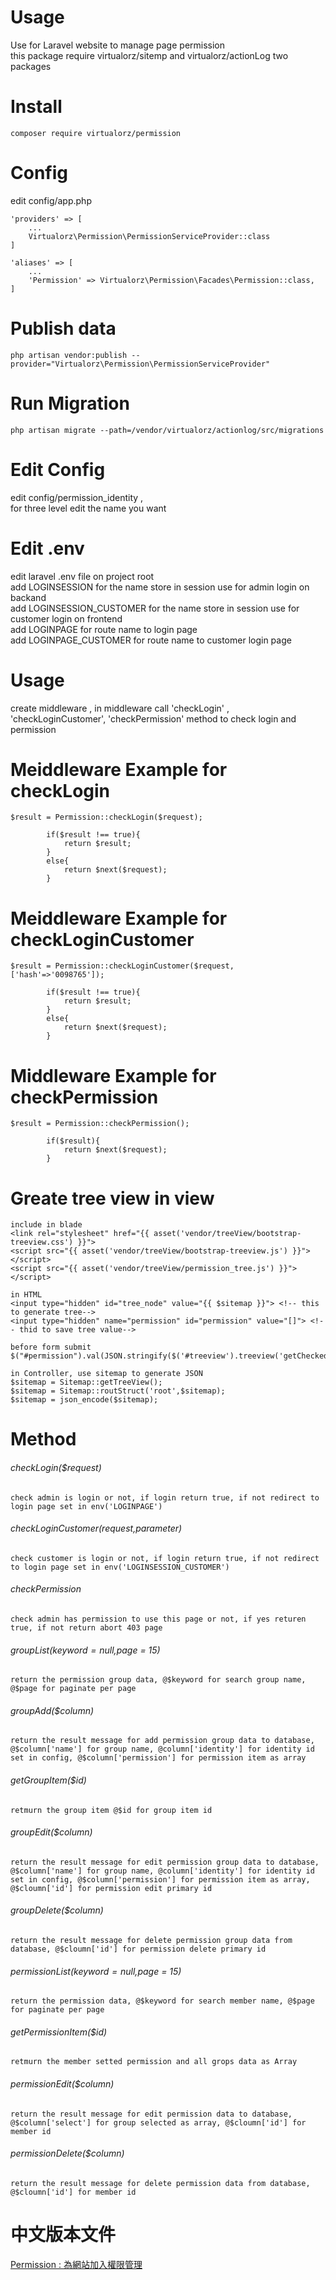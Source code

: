 # Usage
Use for Laravel website to manage page permission <br />
this package require virtualorz/sitemp and virtualorz/actionLog two packages

# Install
    composer require virtualorz/permission
    
# Config
edit config/app.php
    
    'providers' => [
        ...
        Virtualorz\Permission\PermissionServiceProvider::class
    ]
    
    'aliases' => [
        ...
        'Permission' => Virtualorz\Permission\Facades\Permission::class,
    ]
    
# Publish data
    php artisan vendor:publish --provider="Virtualorz\Permission\PermissionServiceProvider"

# Run Migration
    php artisan migrate --path=/vendor/virtualorz/actionlog/src/migrations

# Edit Config
edit config/permission_identity , <br />
for three level edit the name you want

# Edit .env
edit laravel .env file on project root <br />
add LOGINSESSION for the name store in session use for admin login on backand <br />
add LOGINSESSION_CUSTOMER for the name store in session use for customer login on frontend<br />
add LOGINPAGE for route name to login page <br />
add LOGINPAGE_CUSTOMER for route name to customer login page <br />
 
# Usage
create middleware , in middleware call 'checkLogin' , 'checkLoginCustomer', 'checkPermission' method to check login and permission <br />

# Meiddleware Example for checkLogin
    $result = Permission::checkLogin($request);
    
            if($result !== true){
                return $result;
            }
            else{
                return $next($request);
            }
            
# Meiddleware Example for checkLoginCustomer
    $result = Permission::checkLoginCustomer($request,['hash'=>'0098765']);
    
            if($result !== true){
                return $result;
            }
            else{
                return $next($request);
            }

# Middleware Example for checkPermission
    $result = Permission::checkPermission();
    
            if($result){
                return $next($request);
            }

# Greate tree view in view
    include in blade
    <link rel="stylesheet" href="{{ asset('vendor/treeView/bootstrap-treeview.css') }}">
    <script src="{{ asset('vendor/treeView/bootstrap-treeview.js') }}"></script>
    <script src="{{ asset('vendor/treeView/permission_tree.js') }}"></script>
    
    in HTML
    <input type="hidden" id="tree_node" value="{{ $sitemap }}"> <!-- this to generate tree-->
    <input type="hidden" name="permission" id="permission" value="[]"> <!-- thid to save tree value-->
    
    before form submit
    $("#permission").val(JSON.stringify($('#treeview').treeview('getChecked')));
    
    in Controller, use sitemap to generate JSON
    $sitemap = Sitemap::getTreeView();
    $sitemap = Sitemap::routStruct('root',$sitemap);
    $sitemap = json_encode($sitemap);


# Method

###### checkLogin($request)
`check admin is login or not, if login return true, if not redirect to login page set in env('LOGINPAGE')`

###### checkLoginCustomer($request,$parameter)
`check customer is login or not, if login return true, if not redirect to login page set in env('LOGINSESSION_CUSTOMER')`

###### checkPermission
`check admin has permission to use this page or not, if yes returen true, if not return abort 403 page`

###### groupList($keyword = null,$page = 15)
`return the permission group data, @$keyword for search group name, @$page for paginate per page`

###### groupAdd($column)
`return the result message for add permission group data to database, @$column['name'] for group name, @column['identity'] for identity id set in config, @$column['permission'] for permission item as array`

###### getGroupItem($id)
`retmurn the group item @$id for group item id`

###### groupEdit($column)
`return the result message for edit permission group data to database, @$column['name'] for group name, @column['identity'] for identity id set in config, @$column['permission'] for permission item as array, @$cloumn['id'] for permission edit primary id`

###### groupDelete($column)
`return the result message for delete permission group data from database, @$cloumn['id'] for permission delete primary id`

###### permissionList($keyword = null,$page = 15)
`return the permission data, @$keyword for search member name, @$page for paginate per page`

###### getPermissionItem($id)
`retmurn the member setted permission and all grops data as Array`

###### permissionEdit($column)
`return the result message for edit permission data to database, @$column['select'] for group selected as array, @$cloumn['id'] for member id`

###### permissionDelete($column)
`return the result message for delete permission data from database, @$cloumn['id'] for member id`

# 中文版本文件
[Permission : 為網站加入權限管理](http://www.alvinchen.club/2019/07/01/%e4%bd%9c%e5%93%81laravel-package-permission-%e7%82%ba%e7%b6%b2%e7%ab%99%e5%8a%a0%e5%85%a5%e6%ac%8a%e9%99%90%e7%ae%a1%e7%90%86/)
